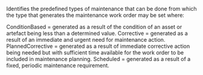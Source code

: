 ﻿Identifies the predefined types of maintenance that can be done from which the type that generates the maintenance work order may be set where:

ConditionBased = generated as a result of the condition of an asset or artefact being less than a determined value.
Corrective = generated as a result of an immediate and urgent need for maintenance action.
PlannedCorrective = generated as a result of immediate corrective action being needed but with sufficient time available for the work order to be included in maintenance planning.
Scheduled = generated as a result of a fixed, periodic maintenance requirement.
